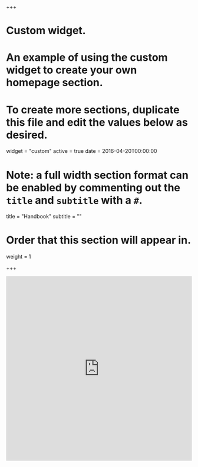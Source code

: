 +++
# Custom widget.
# An example of using the custom widget to create your own homepage section.
# To create more sections, duplicate this file and edit the values below as desired.
widget = "custom"
active = true
date = 2016-04-20T00:00:00

# Note: a full width section format can be enabled by commenting out the `title` and `subtitle` with a `#`.
title = "Handbook"
subtitle = ""

# Order that this section will appear in.
weight = 1

+++

<html>
<iframe src="https://docs.google.com/document/d/e/2PACX-1vQGPexlgjc5Z4UF7Qsj7IP4-b2b1yeqboMI4hXh8h9ek_WgEYIyuTCP_z6FJfISNXFoSrVWskNH9GSe/pub?embedded=true" width="100%" height="500" frameborder="0" marginheight="0" marginwidth="0">Loading...</iframe></html>
